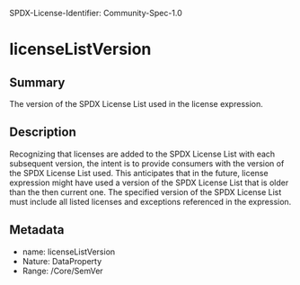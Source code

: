 SPDX-License-Identifier: Community-Spec-1.0

# licenseListVersion

## Summary

The version of the SPDX License List used in the license expression.

## Description

Recognizing that licenses are added to the SPDX License List with each subsequent version, the intent is to provide consumers with the version of the SPDX License List used. 
This anticipates that in the future, license expression might have used a version of the SPDX License List that is older than the then current one.
The specified version of the SPDX License List must include all listed licenses and exceptions referenced in the expression.

## Metadata

- name: licenseListVersion
- Nature: DataProperty
- Range: /Core/SemVer

